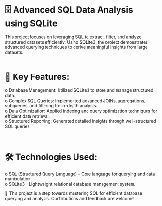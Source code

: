 # 🗄️ Advanced SQL Data Analysis using SQLite 

This project focuses on leveraging SQL to extract, filter, and analyze structured datasets efficiently. Using SQLite3, the project demonstrates advanced querying techniques to derive meaningful insights from large datasets.
<br><br>
# 🚀 Key Features:

o Database Management: Utilized SQLite3 to store and manage structured data.<br>
o Complex SQL Queries: Implemented advanced JOINs, aggregations, subqueries, and filtering for in-depth analysis.<br>
o Data Optimization: Applied indexing and query optimization techniques for efficient data retrieval.<br>
o Structured Reporting: Generated detailed insights through well-structured SQL queries.<br>
<br><br>
# 🛠️ Technologies Used:

o SQL (Structured Query Language) – Core language for querying and data manipulation.<br>
o SQLite3 – Lightweight relational database management system.<br>

📌 This project is a step towards mastering SQL for efficient database querying and analysis. Contributions and feedback are welcome!

